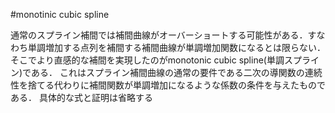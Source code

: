 #monotinic cubic spline

通常のスプライン補間では補間曲線がオーバーショートする可能性がある．すなわち単調増加する点列を補間する補間曲線が単調増加関数になるとは限らない．
そこでより直感的な補間を実現したのがmonotonic cubic spline(単調スプライン)である．
これはスプライン補間曲線の通常の要件である二次の導関数の連続性を捨てる代わりに補間関数が単調増加になるような係数の条件を与えたものである．
具体的な式と証明は省略する
